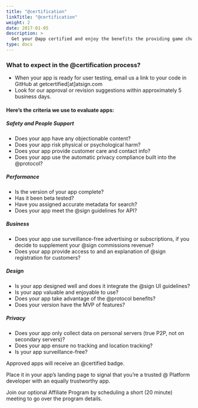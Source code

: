 ```yaml
---
title: "@certification"
linkTitle: "@certification"
weight: 2
date: 2017-01-05
description: >
  Get your @app certified and enjoy the benefits the providing game changing Privacy-First experiences brings to the table.
type: docs
---
```


### What to expect in the @certification process?
- When your app is ready for user testing, email us a link to your code in GitHub at getcertified[at]atsign.com 
- Look for our approval or revision suggestions within approximately 5 business days. 



#### Here’s the criteria we use to evaluate apps:

##### Safety and People Support
- Does your app have any objectionable content?
- Does your app risk physical or psychological harm?
- Does your app provide customer care and contact info?
- Does your app use the automatic privacy compliance built into the @protocol?
##### Performance
- Is the version of your app complete?
- Has it been beta tested?
- Have you assigned accurate metadata for search?
- Does your app meet the @sign guidelines for API?
##### Business
- Does your app use surveillance-free advertising or subscriptions, if you decide to supplement your @sign commissions revenue?
- Does your app provide access to and an explanation of @sign registration for customers?
##### Design
- Is your app designed well and does it integrate the @sign UI guidelines?
- Is your app valuable and enjoyable to use?
- Does your app take advantage of the @protocol benefits?
- Does your version have the MVP of features?
##### Privacy
- Does your app only collect data on personal servers (true P2P, not on secondary servers)?
- Does your app ensure no tracking and location tracking?
- Is your app surveillance-free?
 
 
Approved apps will receive an @certified badge. 

Place it in your app’s landing page to signal that you’re a trusted @ Platform developer with an equally trustworthy app. 

Join our optional Affiliate Program by scheduling a short (20 minute) meeting to go over the program details.  

